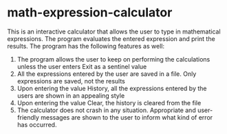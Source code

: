 # math-expression-calculator

This is an interactive calculator that allows the user to type in mathematical expressions. The program evaluates the entered expression and print the results. The program has the following features as well:
1.	The program allows the user to keep on performing the calculations unless the user enters Exit as a sentinel value
2.	All the expressions entered by the user are saved in a file. Only expressions are saved, not the results
3.	Upon entering the value History, all the expressions entered by the users are shown in an appealing style
4.	Upon entering the value Clear, the history is cleared from the file
5.	The calculator does not crash in any situation. Appropriate and user-friendly messages are shown to the user to inform what kind of error has occurred.
